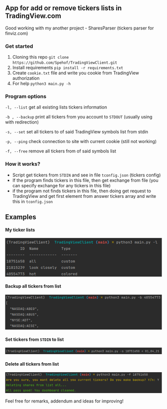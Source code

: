## App for add or remove tickers lists in TradingView.com
Good working with my another project - SharesParser (tickers parser for finviz.com)

### Get started
1. Cloning this repo
   ``git clone https://github.com/Spehof/TradingViewClient.git ``
2. Install requirements
   ``pip install -r requirements.txt``   
3. Create ``cookie.txt`` file and write you cookie from TradingView authorization  
4. For help  ``python3 main.py -h``
   
### Program options
``-l, --list`` get all existing lists tickers information  

``-b , --backup`` print all tickers from you account to ``STDOUT``
(usually using with redirection)  

``-s, --set`` set all tickers to of said TradingView symbols list from stdin  

``-p, --ping`` check connection to site with current cookie (still not working)  

``-f, --free`` remove all tickers from of said symbols list

### How it works?
* Script get tickers from ``STDIN`` and see in file ``tconfig.json`` (tickers config)
* If the program finds tickers in this file, then get exchange from file (you can specify exchange for any tickers in this file)
* if the program not finds tickers in this file, then doing get request to TradingView and get first element from answer tickers array and write this in ``tconfig.json``

## Examples
#### My ticker lists  


![img_2.png](img_2.png)

#### Backup all tickers from list 

![img_3.png](img_3.png)

#### Set tickers from ``STDIN`` to list 

![img_4.png](img_4.png)

#### Delete all tickers from list 

![img_5.png](img_5.png)

Feel free for remarks, addendum and ideas for improving!